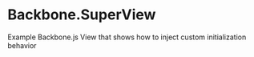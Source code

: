 Backbone.SuperView
==================

Example Backbone.js View that shows how to inject custom initialization behavior
